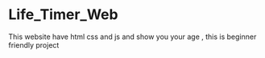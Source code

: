 # Life_Timer_Web
This website have html css and js and show you your age , this is beginner friendly project
